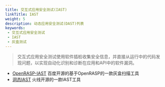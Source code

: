 ```yaml
---
title: 交互式应用安全测试(IAST)
linkTitle: IAST
weight: 5
description: 动态应用安全测试(DAST)列表
keywords:
 - 交互式应用安全测试
 - IAST
 - 灰盒测试
---
```


> 交互式应用安全测试使用软件插桩收集安全信息，并直接从运行中的代码发现问题，以实现自动化识别和诊断在应用和API中的软件漏洞。
<!--more-->

- [OpenRASP-IAST](https://github.com/baidu-security/openrasp-iast) 百度开源的基于OpenRASP的一款灰盒扫描工具
- [洞态IAST](https://github.com/HXSecurity/DongTai) 火线开源的一款IAST工具


 

